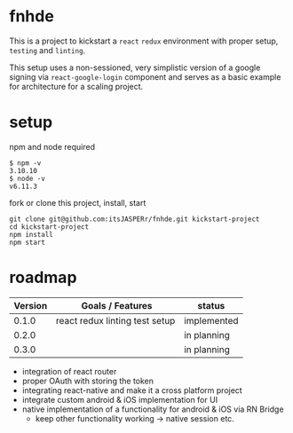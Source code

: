 # fnhde
This is a project to kickstart a `react` `redux` environment with proper setup, `testing` and `linting`.

This setup uses a non-sessioned, very simplistic version of a google signing via `react-google-login` component and serves as a basic example for architecture for a scaling project.

# setup
npm and node required
```
$ npm -v
3.10.10
$ node -v
v6.11.3
```
fork or clone this project, install, start
```
git clone git@github.com:itsJASPERr/fnhde.git kickstart-project
cd kickstart-project
npm install
npm start
```

# roadmap
| Version | Goals / Features | status |
|---------|------------------|-----------|
| 0.1.0 | react redux linting test setup | implemented |
| 0.2.0 |  | in planning |
| 0.3.0 |  | in planning |

- integration of react router
- proper OAuth with storing the token
- integrating react-native and make it a cross platform project
- integrate custom android & iOS implementation for UI
- native implementation of a functionality for android & iOS via RN Bridge
  - keep other functionality working -> native session etc.
